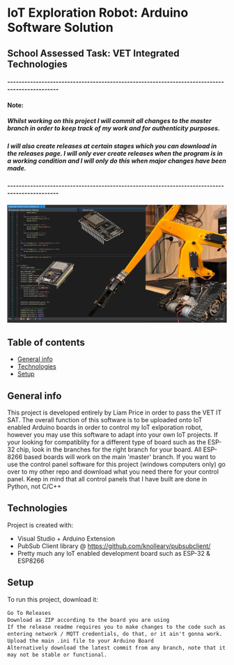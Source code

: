 # IoT Exploration Robot: Arduino Software Solution
## School Assessed Task: VET Integrated Technologies
#### ----------------------------------------------------------------------------------------------
#### Note:
##### Whilst working on this project I will commit all changes to the master branch in order to keep track of my work and for authenticity purposes.
##### I will also create releases at certain stages which you can download in the releases page. I will only ever create releases when the program is in a working condition and I will only do this when major changes have been made.
#### ----------------------------------------------------------------------------------------------
![GitHub Logo](media/IoTER-AC-GitHub-Logo.png)
## Table of contents
* [General info](#general-info)
* [Technologies](#technologies)
* [Setup](#setup)

## General info
This project is developed entirely by Liam Price in order to pass the VET IT SAT. The overall function of this software is to be uploaded onto IoT enabled Arduino boards in order to control my IoT exlporation robot, however you may use this software to adapt into your own IoT projects. If your looking for compatiblity for a different type of board such as the ESP-32 chip, look in the branches for the right branch for your board. All ESP-8266 based boards will work on the main 'master' branch. If you want to use the control panel software for this project (windows computers only) go over to my other repo and download what you need there for your control panel. Keep in mind that all control panels that I have built are done in Python, not C/C++
## Technologies
Project is created with:
* Visual Studio + Arduino Extension
* PubSub Client library @ https://github.com/knolleary/pubsubclient/
* Pretty much any IoT enabled development board such as ESP-32 & ESP8266
	
## Setup
To run this project, download it:

```
Go To Releases
Download as ZIP according to the board you are using
If the release readme requires you to make changes to the code such as entering network / MQTT credentials, do that, or it ain't gonna work.
Upload the main .ini file to your Arduino Board
Alternatively download the latest commit from any branch, note that it may not be stable or functional.
```
